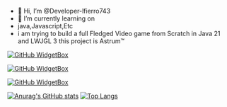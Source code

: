 - 👋 Hi, I’m @Developer-lfierro743
- 🌱 I’m currently learning on
- java,Javascript,Etc
- i am trying to build a full Fledged Video game from Scratch in Java 21 and LWJGL 3 this project is Astrum™

[![GitHub WidgetBox](https://github-widgetbox.vercel.app/api/profile?username=Developer-lfierro743&data=followers,repositories,stars,commits&theme=nautilus)](https://github.com/Jurredr/github-widgetbox)

[![GitHub WidgetBox](https://github-widgetbox.vercel.app/api/skills?software=linux,vscode,Windows)](https://github.com/Jurredr/github-widgetbox)



[![GitHub WidgetBox](https://github-widgetbox.vercel.app/api/skills?languages=Java,html,markdown)](https://github.com/Jurredr/github-widgetbox)


[![Anurag's GitHub stats](https://github-readme-stats.vercel.app/api?username=Developer-lfierro743)](https://github.com/anuraghazra/github-readme-stats)
[![Top Langs](https://github-readme-stats.vercel.app/api/top-langs/?username=Developer-lfierro743)](https://github.com/anuraghazra/github-readme-stats)

<!---
Developer-lfierro743/Developer-lfierro743 is a ✨ special ✨ repository because its `README.md` (this file) appears on your GitHub profile.
You can click the Preview link to take a look at your changes.
--->
